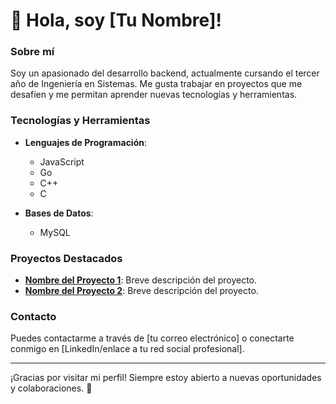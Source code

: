 # 👋 Hola, soy [Tu Nombre]!

### Sobre mí
Soy un apasionado del desarrollo backend, actualmente cursando el tercer año de Ingeniería en Sistemas. Me gusta trabajar en proyectos que me desafíen y me permitan aprender nuevas tecnologías y herramientas.

### Tecnologías y Herramientas
- **Lenguajes de Programación**:
  - JavaScript
  - Go
  - C++
  - C

- **Bases de Datos**:
  - MySQL

### Proyectos Destacados
- **[Nombre del Proyecto 1](enlace_al_proyecto)**: Breve descripción del proyecto.
- **[Nombre del Proyecto 2](enlace_al_proyecto)**: Breve descripción del proyecto.

### Contacto
Puedes contactarme a través de [tu correo electrónico] o conectarte conmigo en [LinkedIn/enlace a tu red social profesional].

---

¡Gracias por visitar mi perfil! Siempre estoy abierto a nuevas oportunidades y colaboraciones. 🚀

